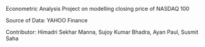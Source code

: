 Econometric Analysis Project on modelling closing price of NASDAQ 100

Source of Data: YAHOO Finance

Contributor: Himadri Sekhar Manna, Sujoy Kumar Bhadra, Ayan Paul, Susmit Saha
